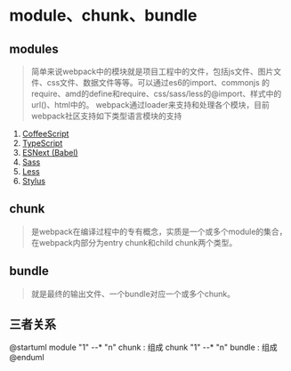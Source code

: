# module、chunk、bundle

##  modules

> 简单来说webpack中的模块就是项目工程中的文件，包括js文件、图片文件、css文件、数据文件等等。可以通过es6的import、commonjs 的require、amd的define和require、css/sass/less的@import、样式中的url()、html中的<img src="">。
> webpack通过loader来支持和处理各个模块，目前webpack社区支持如下类型语言模块的支持

1. [CoffeeScript](http://coffeescript.org/)
2. [TypeScript](https://www.typescriptlang.org/)
3. [ESNext (Babel)](https://babeljs.io/)
4. [Sass](http://sass-lang.com/)
5. [Less](http://lesscss.org/)
6. [Stylus](http://stylus-lang.com/)

## chunk

> 是webpack在编译过程中的专有概念，实质是一个或多个module的集合，在webpack内部分为entry chunk和child chunk两个类型。

## bundle
    
> 就是最终的输出文件、一个bundle对应一个或多个chunk。


## 三者关系

@startuml
module "1" --* "n" chunk : 组成
chunk "1" --* "n" bundle : 组成
@enduml